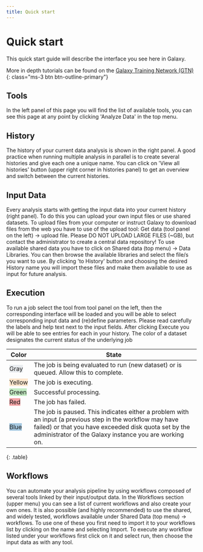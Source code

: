 ```yaml
---
title: Quick start
---
```


# Quick start

This quick start guide will describe the interface you see here in Galaxy. 

More in depth tutorials can be found on the [<i class="fa-solid fa-graduation-cap me-2"></i>Galaxy Training Network (GTN)<i class="fa-solid fa-arrow-up-right-from-square ms-2 fa-sm"></i>](https://training.galaxyproject.org){: class="ms-3 btn btn-outline-primary"}

## Tools

In the left panel of this page you will find the list of available tools, you can see this page at any point by clicking 'Analyze Data' in the top menu.

## History

The history of your current data analysis is shown in the right panel. A good practice when running multiple analysis in parallel is to create several histories and give each one a unique name.
You can click on 'View all histories' button (upper right corner in histories panel) to get an overview and switch between the current histories.

## Input Data

Every analysis starts with getting the input data into your current history (right panel). To do this you can upload your own input files or use shared datasets.
To upload files from your computer or instruct Galaxy to download files from the web you have to use of the upload tool: Get data (tool panel on the left) → upload file. Please DO NOT UPLOAD LARGE FILES (~GB), but contact the administrator to create a central data repository!
To use available shared data you have to click on Shared data (top menu) → Data Libraries. You can then browse the available libraries and select the file/s you want to use. By clicking 'to History' button and choosing the desired History name you will import these files and make them available to use as input for future analysis.

## Execution

To run a job select the tool from tool panel on the left, then the corresponding interface will be loaded and you will be able to select corresponding input data and (re)define parameters.
Please read carefully the labels and help text next to the input fields. After clicking Execute you will be able to see entries for each  in your history.
The color of a dataset designates the current status of the underlying job

Color                                     | State
---                                       | ---
<span class="p-2 rounded" style="background-color: #e9ecef">Gray</span>     | The job is being evaluated to run (new dataset) or is queued. Allow this to complete.
<span class="p-2 rounded" style="background-color: #ffe6cd">Yellow</span> | The job is executing.
<span class="p-2 rounded" style="background-color: #c2ebc2">Green</span>   | Successful processing.
<span class="p-2 rounded" style="background-color: #f4a3a5">Red</span>       | The job has failed.
<span class="p-2 rounded" style="background-color: #a6c9e1">Blue</span>     | The job is paused. This indicates either a problem with an input (a previous step in the workflow may have failed) or that you have exceeded disk quota set by the administrator of the Galaxy instance you are working on.
{: .table}

## Workflows

You can automate your analysis pipeline by using workflows composed of several tools linked by their input/output data. In the Workflows section (upper menu) you can see a list of current workflows and also create your own ones.
It is also possible (and highly recommended) to use the shared, and widely tested, workflows available under Shared Data (top menu) → workflows. To use one of these you first need to import it to your workflows list by clicking on the name and selecting Import. To execute any workflow listed under your workflows first click on it and select run, then choose the input data as with any tool.

